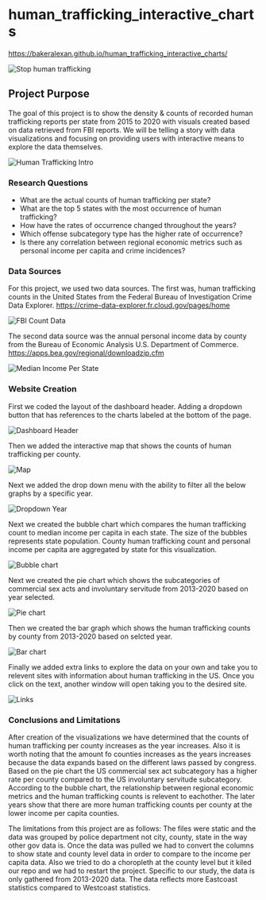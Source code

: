 # human_trafficking_interactive_charts
https://bakeralexan.github.io/human_trafficking_interactive_charts/

<img src="/Images/stop_human_trafficking.jpeg" alt="Stop human trafficking"/>

## Project Purpose

The goal of this project is to show the density & counts of recorded human trafficking reports per state from 2015 to 2020 with visuals created based on data retrieved from FBI reports. We will be telling a story with data visualizations and focusing on providing users with interactive means to explore the data themselves.

<img src="/Images/Human_Trafficking_Intro.png" alt="Human Trafficking Intro"/>

### Research Questions
* What are the actual counts of human trafficking per state?
* What are the top 5 states with the most occurrence of human trafficking? 
* How have the rates of occurrence changed throughout the years? 
* Which offense subcategory type has the higher rate of occurrence?
* Is there any correlation between regional economic metrics such as personal income per capita and crime incidences?

### Data Sources
For this project, we used two data sources. The first was, human trafficking counts in the United States from the Federal Bureau of Investigation Crime Data Explorer.
https://crime-data-explorer.fr.cloud.gov/pages/home

<img src="/Images/FBI_Count.png" alt="FBI Count Data"/>

The second data source was the annual personal income data by county from the Bureau of Economic Analysis U.S. Department of Commerce.
https://apps.bea.gov/regional/downloadzip.cfm

<img src="/Images/Median_Income_State.png" alt="Median Income Per State"/>

### Website Creation
First we coded the layout of the dashboard header. Adding a dropdown button that has references to the charts labeled at the bottom of the page.

<img src="/Images/Dashboard_Header.png" alt="Dashboard Header"/>

Then we added the interactive map that shows the counts of human trafficking per county.

<img src="/Images/Interactive_Map.png" alt="Map"/>

Next we added the drop down menu with the ability to filter all the below graphs by a specific year.

<img src="/Images/Dropdown_year.png" alt="Dropdown Year"/>

Next we created the bubble chart which compares the human trafficking count to median income per capita in each state. The size of the bubbles represents state population. County human trafficking count and personal income per capita are aggregated by state for this visualization.

<img src="/Images/Bubble_chart.png" alt="Bubble chart"/>

Next we created the pie chart which shows the subcategories of commercial sex acts and involuntary servitude from 2013-2020 based on year selected.

<img src="/Images/Pie_chart.png" alt="Pie chart"/>

Then we created the bar graph which shows the human trafficking counts by county from 2013-2020 based on selcted year.

<img src="/Images/Bar_chart.png" alt="Bar chart"/>

Finally we added extra links to explore the data on your own and take you to relevent sites with information about human trafficking in the US. Once you click on the text, another window will open taking you to the desired site.

<img src="/Images/Links.png" alt="Links"/>

### Conclusions and Limitations
After creation of the visualizations we have determined that the counts of human trafficking per county increases as the year increases. Also it is worth noting that the amount fo counties increases as the years increases because the data expands based on the different laws passed by congress. Based on the pie chart the US commercial sex act subcategory has a higher rate per county compared to the US involuntary servitude subcategory. According to the bubble chart, the relationship between regional economic metrics and the human trafficking counts is relevent to eachother. The later years show that there are more human trafficking counts per county at the lower income per capita counties.

The limitations from this project are as follows:
The files were static and the data was grouped by police department not city, county, state in the way other gov data is. Once the data was pulled we had to convert the columns to show state and county level data in order to compare to the income per capita data. Also we tried to do a choropleth at the county level but it kiled our repo and we had to restart the project. Specific to our study, the data is only gathered from 2013-2020 data. The data reflects more Eastcoast statistics compared to Westcoast statistics.
